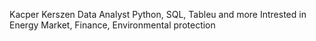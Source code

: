 Kacper Kerszen
Data Analyst
Python, SQL, Tableu and more
Intrested in Energy Market, Finance, Environmental protection
